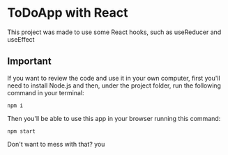 # ToDoApp with React

This project was made to use some React hooks, such as useReducer and useEffect

## Important

If you want to review the code and use it in your own computer, first you'll need to install Node.js and then, under the project folder, run the following command in your terminal:

`npm i`

Then you'll be able to use this app in your browser running this command:

`npm start`

Don't want to mess with that? you